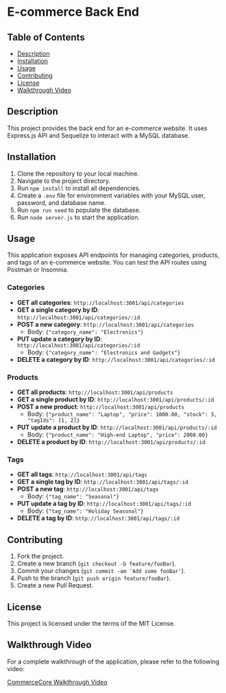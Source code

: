 # E-commerce Back End

## Table of Contents

- [Description](#description)
- [Installation](#installation)
- [Usage](#usage)
- [Contributing](#contributing)
- [License](#license)
- [Walkthrough Video](#walkthrough-video)

## Description

This project provides the back end for an e-commerce website. It uses Express.js API and Sequelize to interact with a MySQL database.

## Installation

1. Clone the repository to your local machine.
2. Navigate to the project directory.
3. Run `npm install` to install all dependencies.
4. Create a `.env` file for environment variables with your MySQL user, password, and database name.
5. Run `npm run seed` to populate the database.
6. Run `node server.js` to start the application.

## Usage

This application exposes API endpoints for managing categories, products, and tags of an e-commerce website. You can test the API routes using Postman or Insomnia.

### Categories

- **GET all categories**: `http://localhost:3001/api/categories`
- **GET a single category by ID**: `http://localhost:3001/api/categories/:id`
- **POST a new category**: `http://localhost:3001/api/categories`
  - Body: `{"category_name": "Electronics"}`
- **PUT update a category by ID**: `http://localhost:3001/api/categories/:id`
  - Body: `{"category_name": "Electronics and Gadgets"}`
- **DELETE a category by ID**: `http://localhost:3001/api/categories/:id`

### Products

- **GET all products**: `http://localhost:3001/api/products`
- **GET a single product by ID**: `http://localhost:3001/api/products/:id`
- **POST a new product**: `http://localhost:3001/api/products`
  - Body: `{"product_name": "Laptop", "price": 1000.00, "stock": 5, "tagIds": [1, 2]}`
- **PUT update a product by ID**: `http://localhost:3001/api/products/:id`
  - Body: `{"product_name": "High-end Laptop", "price": 2000.00}`
- **DELETE a product by ID**: `http://localhost:3001/api/products/:id`

### Tags

- **GET all tags**: `http://localhost:3001/api/tags`
- **GET a single tag by ID**: `http://localhost:3001/api/tags/:id`
- **POST a new tag**: `http://localhost:3001/api/tags`
  - Body: `{"tag_name": "Seasonal"}`
- **PUT update a tag by ID**: `http://localhost:3001/api/tags/:id`
  - Body: `{"tag_name": "Holiday Seasonal"}`
- **DELETE a tag by ID**: `http://localhost:3001/api/tags/:id`

## Contributing

1. Fork the project.
2. Create a new branch (`git checkout -b feature/fooBar`).
3. Commit your changes (`git commit -am 'Add some fooBar'`).
4. Push to the branch (`git push origin feature/fooBar`).
5. Create a new Pull Request.

## License

This project is licensed under the terms of the MIT License. 

## Walkthrough Video

For a complete walkthrough of the application, please refer to the following video:

[CommerceCore Walkthrough Video](./CommerceCore-walkthrough.mp4)

